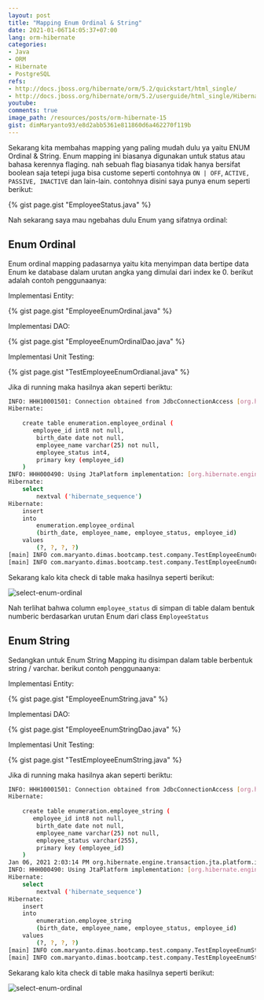 ```yaml
---
layout: post
title: "Mapping Enum Ordinal & String"
date: 2021-01-06T14:05:37+07:00
lang: orm-hibernate
categories:
- Java
- ORM
- Hibernate
- PostgreSQL
refs: 
- http://docs.jboss.org/hibernate/orm/5.2/quickstart/html_single/
- http://docs.jboss.org/hibernate/orm/5.2/userguide/html_single/Hibernate_User_Guide.html
youtube: 
comments: true
image_path: /resources/posts/orm-hibernate-15
gist: dimMaryanto93/e8d2abb5361e811860d6a462270f119b
---
```


Sekarang kita membahas mapping yang paling mudah dulu ya yaitu ENUM Ordinal & String. Enum mapping ini biasanya digunakan untuk status atau bahasa kerennya flaging. nah sebuah flag biasanya tidak hanya bersifat boolean saja tetepi juga bisa custome seperti contohnya `ON | OFF`, `ACTIVE, PASSIVE, INACTIVE` dan lain-lain. contohnya disini saya punya enum seperti berikut:

{% gist page.gist "EmployeeStatus.java" %}

Nah sekarang saya mau ngebahas dulu Enum yang sifatnya ordinal:

## Enum Ordinal

Enum ordinal mapping padasarnya yaitu kita menyimpan data bertipe data Enum ke database dalam urutan angka yang dimulai dari index ke 0. berikut adalah contoh penggunaanya:

Implementasi Entity:

{% gist page.gist "EmployeeEnumOrdinal.java" %}

Implementasi DAO: 

{% gist page.gist "EmployeeEnumOrdinalDao.java" %}

Implementasi Unit Testing:

{% gist page.gist "TestEmployeeEnumOrdianal.java" %}

Jika di running maka hasilnya akan seperti beriktu:

```bash
INFO: HHH10001501: Connection obtained from JdbcConnectionAccess [org.hibernate.engine.jdbc.env.internal.JdbcEnvironmentInitiator$ConnectionProviderJdbcConnectionAccess@1dad01fe] for (non-JTA) DDL execution was not in auto-commit mode; the Connection 'local transaction' will be committed and the Connection will be set into auto-commit mode.
Hibernate: 
    
    create table enumeration.employee_ordinal (
       employee_id int8 not null,
        birth_date date not null,
        employee_name varchar(25) not null,
        employee_status int4,
        primary key (employee_id)
    )
INFO: HHH000490: Using JtaPlatform implementation: [org.hibernate.engine.transaction.jta.platform.internal.NoJtaPlatform]
Hibernate: 
    select
        nextval ('hibernate_sequence')
Hibernate: 
    insert 
    into
        enumeration.employee_ordinal
        (birth_date, employee_name, employee_status, employee_id) 
    values
        (?, ?, ?, ?)
[main] INFO com.maryanto.dimas.bootcamp.test.company.TestEmployeeEnumOrdianal - employee: EmployeeEnumOrdinal(id=4, name=Dimas Maryanto, birthDate=1993-03-01, status=LEAVE)
[main] INFO com.maryanto.dimas.bootcamp.test.company.TestEmployeeEnumOrdianal - destroy hibernate session!
```

Sekarang kalo kita check di table maka hasilnya seperti berikut:

![select-enum-ordinal]({{site.baseurl}}{{page.image_path}}/select-enum-ordinal.png)

Nah terlihat bahwa column `employee_status` di simpan di table dalam bentuk numberic berdasarkan urutan Enum dari class `EmployeeStatus`

## Enum String

Sedangkan untuk Enum String Mapping itu disimpan dalam table berbentuk string / varchar. berikut contoh penggunaanya:

Implementasi Entity:

{% gist page.gist "EmployeeEnumString.java" %}

Implementasi DAO:

{% gist page.gist "EmployeeEnumStringDao.java" %}

Implementasi Unit Testing:

{% gist page.gist "TestEmployeeEnumString.java" %}

Jika di running maka hasilnya akan seperti beriktu:

```bash
INFO: HHH10001501: Connection obtained from JdbcConnectionAccess [org.hibernate.engine.jdbc.env.internal.JdbcEnvironmentInitiator$ConnectionProviderJdbcConnectionAccess@3e3cd6fe] for (non-JTA) DDL execution was not in auto-commit mode; the Connection 'local transaction' will be committed and the Connection will be set into auto-commit mode.
Hibernate: 
    
    create table enumeration.employee_string (
       employee_id int8 not null,
        birth_date date not null,
        employee_name varchar(25) not null,
        employee_status varchar(255),
        primary key (employee_id)
    )
Jan 06, 2021 2:03:14 PM org.hibernate.engine.transaction.jta.platform.internal.JtaPlatformInitiator initiateService
INFO: HHH000490: Using JtaPlatform implementation: [org.hibernate.engine.transaction.jta.platform.internal.NoJtaPlatform]
Hibernate: 
    select
        nextval ('hibernate_sequence')
Hibernate: 
    insert 
    into
        enumeration.employee_string
        (birth_date, employee_name, employee_status, employee_id) 
    values
        (?, ?, ?, ?)
[main] INFO com.maryanto.dimas.bootcamp.test.company.TestEmployeeEnumString - employee: EmployeeEnumString(id=5, name=Dimas Maryanto, birthDate=1993-03-01, status=LEAVE)
[main] INFO com.maryanto.dimas.bootcamp.test.company.TestEmployeeEnumString - destroy hibernate session!
```

Sekarang kalo kita check di table maka hasilnya seperti berikut:

![select-enum-ordinal]({{site.baseurl}}{{page.image_path}}/select-enum-string.png)